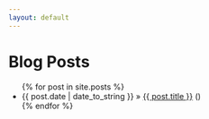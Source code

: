 ```yaml
---
layout: default
---
```


<div id="home">
  <h1>Blog Posts</h1>
  <ul class="posts">
  {% for post in site.posts %}
    <li>
      <span>{{ post.date | date_to_string }}</span> &raquo;
      <a href="{{ post.url }}">{{ post.title }}</a>
      (<a href="{{ post.url }}"></a>)
    </li>
  {% endfor %}
  </ul>
</div>


